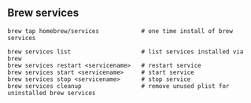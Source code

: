 ## Brew services
    brew tap homebrew/services            # one time install of brew services

    brew services list                    # list services installed via brew
    brew services restart <servicename>   # restart service 
    brew services start <servicename>     # start service 
    brew services stop <servicename>      # stop service 
    brew services cleanup                 # remove unused plist for uninstalled brew services
